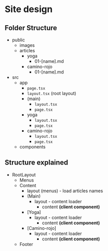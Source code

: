 # Site design

## Folder Structure

-   public
    -   images
    -   articles
        -   yoga
            -   01-[name].md
        -   camino-rojo
            -   01-[name].md
-   src
    -   app
        -   `page.tsx`
        -   `layout.tsx` (root layout)
        -   (main)
            -   `layout.tsx`
            -   `page.tsx`
        -   yoga
            -   `layout.tsx`
            -   `page.tsx`
        -   camino-rojo
            -   `layout.tsx`
            -   `page.tsx`
    -   components

## Structure explained

-   RootLayout
    -   Menus
    -   Content
        -   layout (menus) - load articles names
        -   (Main)
            -   layout - content loader
                -   content **(client component)**
        -   [Yoga]
            -   layout - content loader
                -   content **(client component)**
        -   [Camino-rojo]
            -   layout - content loader
                -   content **(client component)**
    -   Footer
